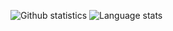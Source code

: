 ![Github statistics](https://github-readme-stats.vercel.app/api?username=arekva&show_icons=true&theme=onedark&count_private=true) ![Language stats](https://github-readme-stats.vercel.app/api/top-langs/?username=arekva&layout=compact)
